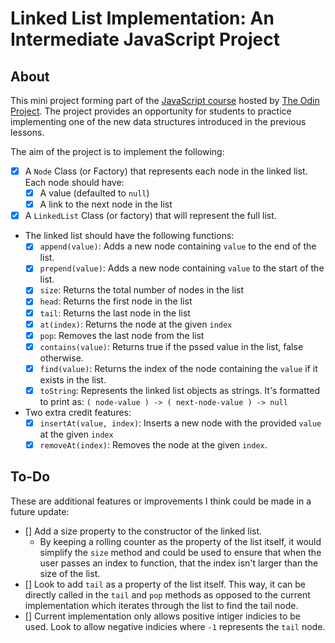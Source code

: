 # Linked List Implementation: An Intermediate JavaScript Project

## About

This mini project forming part of the [JavaScript course](https://www.theodinproject.com/lessons/javascript-linked-lists) hosted by [The Odin Project](https://www.theodinproject.com/). The project provides an opportunity for students to practice implementing one of the new data structures introduced in the previous lessons.

The aim of the project is to implement the following:

- [x] A `Node` Class (or Factory) that represents each node in the linked list. Each node should have:
  - [x] A value (defaulted to `null`)
  - [x] A link to the next node in the list
- [x] A `LinkedList` Class (or factory) that will represent the full list.
- The linked list should have the following functions:
  - [x] `append(value)`: Adds a new node containing `value` to the end of the list.
  - [x] `prepend(value)`: Adds a new node containing `value` to the start of the list.
  - [x] `size`: Returns the total number of nodes in the list
  - [x] `head`: Returns the first node in the list
  - [x] `tail`: Returns the last node in the list
  - [x] `at(index)`: Returns the node at the given `index`
  - [x] `pop`: Removes the last node from the list
  - [x] `contains(value)`: Returns true if the pssed value in the list, false otherwise.
  - [x] `find(value)`: Returns the index of the node containing the `value` if it exists in the list.
  - [x] `toString`: Represents the linked list objects as strings. It's formatted to print as: `( node-value ) -> ( next-node-value ) -> null`
- Two extra credit features:
  - [x] `insertAt(value, index)`: Inserts a new node with the provided `value` at the given `index`
  - [x] `removeAt(index)`: Removes the node at the given `index`.

## To-Do

These are additional features or improvements I think could be made in a future update:

- [] Add a size property to the constructor of the linked list.
  - By keeping a rolling counter as the property of the list itself, it would simplify the `size` method and could be used to ensure that when the user passes an index to function, that the index isn't larger than the size of the list.
- [] Look to add `tail` as a property of the list itself. This way, it can be directly called in the `tail` and `pop` methods as opposed to the current implementation which iterates through the list to find the tail node.
- [] Current implementation only allows positive intiger indicies to be used. Look to allow negative indicies where `-1` represents the `tail` node.
